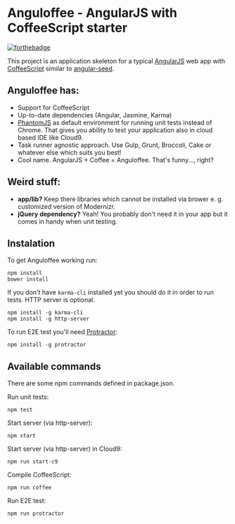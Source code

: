 # Anguloffee - AngularJS with CoffeeScript starter

[![forthebadge](http://forthebadge.com/badges/built-with-love.svg)](http://forthebadge.com)

This project is an application skeleton for a typical
[AngularJS](http://angularjs.org/) web app with
[CoffeeScript](http://coffeescript.org) similar to
[angular-seed](https://github.com/angular/angular-seed).

## Anguloffee has:

* Support for CoffeeScript
* Up-to-date dependencies (Angular, Jasmine, Karma)
* [PhantomJS](http://phantomjs.org/) as default environment for running unit
  tests instead of Chrome. That gives you ability to test your application also
  in cloud based IDE like Cloud9.
* Task runner agnostic approach. Use Gulp, Grunt, Broccoli, Cake or whatever
  else which suits you best!
* Cool name. AngularJS + Coffee = Anguloffee. That's funny..., right?

## Weird stuff:

* **app/lib?** Keep there libraries which cannot be installed via brower e. g.
  customized version of Modernizr.
* **jQuery dependency?** Yeah! You probably don't need it in your app but it comes
  in handy when unit testing.

## Instalation

To get Anguloffee working run:

```
npm install
bower install
```

If you don't have `karma-cli` installed yet you should do it in order to run
tests. HTTP server is optional.

```
npm install -g karma-cli
npm install -g http-server
```

To run E2E test you'll need [Protractor](http://angular.github.io/protractor/):

```
npm install -g protractor
```

## Available commands

There are some npm commands defined in package.json.

Run unit tests:
```
npm test
```

Start server (via http-server):
```
npm start
```

Start server (via http-server) in Cloud9:
```
npm run start-c9
```

Compile CoffeeScript:
```
npm run coffee
```

Run E2E test:
```
npm run protractor
```
